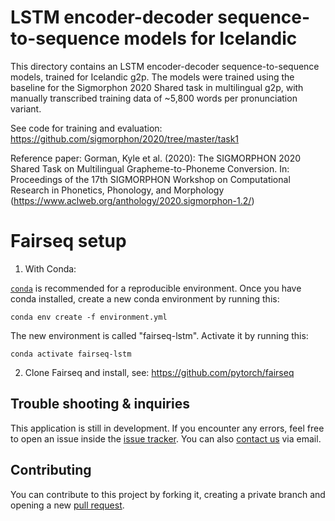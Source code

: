 LSTM encoder-decoder sequence-to-sequence models for Icelandic
==============================================================

This directory contains an LSTM encoder-decoder sequence-to-sequence models,
trained for Icelandic g2p. The models were trained using the baseline for the 
Sigmorphon 2020 Shared task in multilingual g2p, with manually transcribed training data of
~5,800 words per pronunciation variant.

See code for training and evaluation: https://github.com/sigmorphon/2020/tree/master/task1

Reference paper: Gorman, Kyle et al. (2020): The SIGMORPHON 2020 Shared Task on Multilingual Grapheme-to-Phoneme Conversion.
In: Proceedings of the 17th SIGMORPHON Workshop on Computational Research in Phonetics, Phonology, and Morphology
(https://www.aclweb.org/anthology/2020.sigmorphon-1.2/)


Fairseq setup
==============

1. With Conda:

[`conda`](https://docs.conda.io/projects/conda/en/latest/user-guide/install/download.html)
is recommended for a reproducible environment. Once you have conda installed,
create a new conda environment by running this:

``` {.bash}
conda env create -f environment.yml
```

The new environment is called "fairseq-lstm". Activate it by running this:

``` {.bash}
conda activate fairseq-lstm
```

2. Clone Fairseq and install, see: https://github.com/pytorch/fairseq


## Trouble shooting & inquiries

This application is still in development. If you encounter any errors, feel free to open an issue inside the
[issue tracker](https://github.com/grammatek/g2p-lstm/issues). You can also [contact us](mailto:info@grammatek.com) via email.

## Contributing

You can contribute to this project by forking it, creating a private branch and opening a new
 [pull request](https://github.com/grammatek/g2p-lstm/pulls).